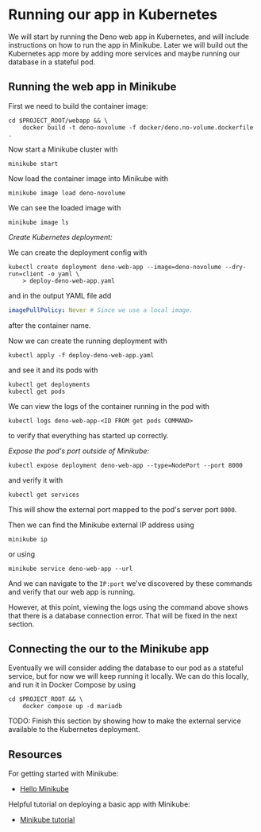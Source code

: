 # Running our app in Kubernetes

We will start by running the Deno web app in Kubernetes,
and will include instructions on how to run the app in
Minikube. Later we will build out the Kubernetes app more
by adding more services and maybe running our database in
a stateful pod.

## Running the web app in Minikube

First we need to build the container image:

```shell
cd $PROJECT_ROOT/webapp && \
	docker build -t deno-novolume -f docker/deno.no-volume.dockerfile .
```

Now start a Minikube cluster with

```shell
minikube start
```

Now load the container image into Minikube with

```shell
minikube image load deno-novolume
```

We can see the loaded image with

```shell
minikube image ls
```

*Create Kubernetes deployment:*

We can create the deployment config with

```shell
kubectl create deployment deno-web-app --image=deno-novolume --dry-run=client -o yaml \
	> deploy-deno-web-app.yaml
```

and in the output YAML file add

```yaml
imagePullPolicy: Never # Since we use a local image.
```

after the container name.

Now we can create the running deployment with

```shell
kubectl apply -f deploy-deno-web-app.yaml
```

and see it and its pods with

```shell
kubectl get deployments
kubectl get pods
```

We can view the logs of the container running in the pod with

```shell
kubectl logs deno-web-app-<ID FROM get pods COMMAND>
```

to verify that everything has started up correctly.

*Expose the pod's port outside of Minikube:*

```shell
kubectl expose deployment deno-web-app --type=NodePort --port 8000
```

and verify it with

```shell
kubectl get services
```

This will show the external port mapped to the pod's server port `8000`.

Then we can find the Minikube external IP address using

```shell
minikube ip
```

or using

```shell
minikube service deno-web-app --url
```

And we can navigate to the `IP:port` we've discovered by these
commands and verify that our web app is running.

However, at this point, viewing the logs using the command above shows
that there is a database connection error. That will be fixed in the
next section.

## Connecting the our to the Minikube app

Eventually we will consider adding the database to our pod as a stateful
service, but for now we will keep running it locally. We can do this
locally, and run it in Docker Compose by using

```shell
cd $PROJECT_ROOT && \
	docker compose up -d mariadb
```

TODO: Finish this section by showing how to make the external service
available to the Kubernetes deployment.

## Resources

For getting started with Minikube:

+ [Hello Minikube](https://kubernetes.io/docs/tutorials/hello-minikube/)

Helpful tutorial on deploying a basic app with Minikube:

+ [Minikube tutorial](https://medium.com/@areesmoon/writing-and-deploying-your-first-app-on-minikube-81c373089e10)
